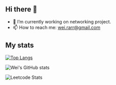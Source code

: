 ## Hi there 👋

- 🔭 I’m currently working on networking project.
- 📫 How to reach me: wei.rarr@gmail.com
<!--
- 🌱 I’m currently learning ...
- 👯 I’m looking to collaborate on ...
- 💬 Ask me about ...
- 📫 How to reach me: wei.rarr@gmail.com
-->


## My stats
<!--Ref: https://github.com/anuraghazra/github-readme-stats/blob/master/docs/readme_cn.md-->
[![Top Langs](https://github-readme-stats.vercel.app/api/top-langs/?username=weic6&hide=Jupyter%20Notebook&layout=compact&theme=tokyonight)](https://github.com/weic6/github-readme-stats)

![Wei's GitHub stats](https://github-readme-stats.vercel.app/api?username=weic6&count_private=true&show_icons=true&theme=tokyonight)

![Leetcode Stats](https://leetcard.jacoblin.cool/smellycatcat?ext=heatmap&site=cn)


<!--others: 贪吃蛇、leetcode提交动态-->

<!--
**weic6/weic6** is a ✨ _special_ ✨ repository because its `README.md` (this file) appears on your GitHub profile.

Here are some ideas to get you started:

- 🔭 I’m currently working on ...
- 🌱 I’m currently learning ...
- 👯 I’m looking to collaborate on ...
- 🤔 I’m looking for help with ...
- 💬 Ask me about ...
- 📫 How to reach me: ...
- 😄 Pronouns: ...
- ⚡ Fun fact: ...
-->
